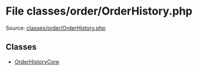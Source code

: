 File classes/order/OrderHistory.php
=========

Source: [classes/order/OrderHistory.php](https://github.com/PrestaShop/PrestaShop/blob/1.6.0.12/classes/order/OrderHistory.php)


Classes
-------

* [OrderHistoryCore](class.OrderHistoryCore.md)

